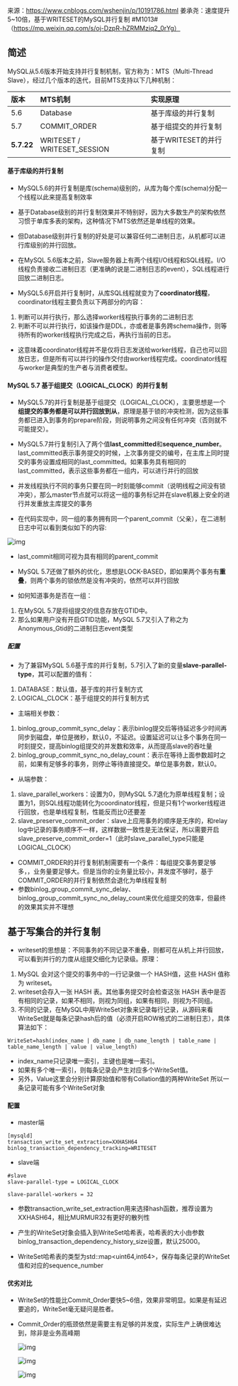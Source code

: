 来源：https://www.cnblogs.com/wshenjin/p/10191786.html
姜承尧：速度提升5~10倍，基于WRITESET的MySQL并行复制 #M1013#（https://mp.weixin.qq.com/s/oj-DzpR-hZRMMziq2_0rYg）
## 简述

MySQL从5.6版本开始支持并行复制机制，官方称为：MTS（Multi-Thread Slave），经过几个版本的迭代，目前MTS支持以下几种机制：

| 版本       | MTS机制                     | 实现原理               |
| :--------- | :-------------------------- | :--------------------- |
| 5.6        | Database                    | 基于库级的并行复制     |
| 5.7        | COMMIT_ORDER                | 基于组提交的并行复制   |
| **5.7.22** | WRITESET / WRITESET_SESSION | 基于WRITESET的并行复制 |

#### 基于库级的并行复制

-   MySQL5.6的并行复制是库(schema)级别的，从库为每个库(schema)分配一个线程以此来提高复制效率 

- 基于Database级别的并行复制效果并不特别好，因为大多数生产的架构依然习惯于单库多表的架构，这种情况下MTS依然还是单线程的效果。

- 但Database级别并行复制的好处是可以兼容任何二进制日志，从机都可以进行库级别的并行回放。 

- 在MySQL 5.6版本之前，Slave服务器上有两个线程I/O线程和SQL线程。I/O线程负责接收二进制日志（更准确的说是二进制日志的event），SQL线程进行回放二进制日志。

- MySQL5.6开启并行复制时，从库SQL线程就变为了**coordinator线程**，coordinator线程主要负责以下两部分的内容：
1. 判断可以并行执行，那么选择worker线程执行事务的二进制日志
2. 判断不可以并行执行，如该操作是DDL，亦或者是事务跨schema操作，则等待所有的worker线程执行完成之后，再执行当前的日志。
- 这意味着coordinator线程并不是仅将日志发送给worker线程，自己也可以回放日志，但是所有可以并行的操作交付由worker线程完成。coordinator线程与worker是典型的生产者与消费者模型。

#### MySQL 5.7 基于组提交（LOGICAL_CLOCK）的并行复制

- MySQL5.7的并行复制是基于组提交（LOGICAL_CLOCK），主要思想是一个**组提交的事务都是可以并行回放到从**，原理是基于锁的冲突检测，因为这些事务都已进入到事务的prepare阶段，则说明事务之间没有任何冲突（否则就不可能提交）。 

-  MySQL5.7并行复制引入了两个值**last_committed**和**sequence_number**。last_committed表示事务提交的时候，上次事务提交的编号，在主库上同时提交的事务设置成相同的last_committed。如果事务具有相同的last_committed，表示这些事务都在一组内，可以进行并行的回放 

-  并发线程执行不同的事务只要在同一时刻能够commit（说明线程之间没有锁冲突），那么master节点就可以将这一组的事务标记并在slave机器上安全的进行并发重放主库提交的事务 

-  在代码实现中，同一组的事务拥有同一个parent_commit（父亲），在二进制日志中可以看到类似如下的内容: 

![img](pic/MySQL并行复制/640-1572330296811.webp) 

- last_commit相同可视为具有相同的parent_commit

- MySQL 5.7还做了额外的优化，思想是LOCK-BASED，即如果两个事务有**重叠**，则两个事务的锁依然是没有冲突的，依然可以并行回放 
- 如何知道事务是否在一组：
1. 在MySQL 5.7是将组提交的信息存放在GTID中。
2. 那么如果用户没有开启GTID功能，MySQL 5.7又引入了称之为Anonymous_Gtid的二进制日志event类型

##### 配置
-  为了兼容MySQL 5.6基于库的并行复制，5.7引入了新的变量**slave-parallel-type**，其可以配置的值有：
1. DATABASE：默认值，基于库的并行复制方式
2. LOGICAL_CLOCK：基于组提交的并行复制方式
- 主端相关参数：
1. binlog_group_commit_sync_delay：表示binlog提交后等待延迟多少时间再同步到磁盘，单位是微秒，默认0，不延迟。设置延迟可以让多个事务在同一时刻提交，提高binlog组提交的并发数和效率，从而提高slave的吞吐量
2. binlog_group_commit_sync_no_delay_count：表示在等待上面参数超时之前，如果有足够多的事务，则停止等待直接提交。单位是事务数，默认0。
- 从端参数：
1. slave_parallel_workers：设置为0，则MySQL 5.7退化为原单线程复制；设置为1，则SQL线程功能转化为coordinator线程，但是只有1个worker线程进行回放，也是单线程复制，性能反而比0还要差
2. slave_preserve_commit_order：slave上应用事务的顺序是无序的，和relay log中记录的事务顺序不一样，这样数据一致性是无法保证，所以需要开启slave_preserve_commit_order=1（此时slave_parallel_type只能是LOGICAL_CLOCK）


-  COMMIT_ORDER的并行复制机制需要有一个条件：每组提交事务要足够多，，业务量要足够大。但是当你的业务量比较小，并发度不够时，基于COMMIT_ORDER的并行复制依然会退化为单线程复制 
-  参数binlog_group_commit_sync_delay、binlog_group_commit_sync_no_delay_count来优化组提交的效率，但最终的效果其实并不理想 

## 基于写集合的并行复制
- writeset的思想是：不同事务的不同记录不重叠，则都可在从机上并行回放，可以看到并行的力度从组提交细化为记录级。原理：
1. MySQL 会对这个提交的事务中的一行记录做一个 HASH值，这些 HASH 值称为 writeset。
2. writeset会存入一张 HASH 表。其他事务提交时会检查这张 HASH 表中是否有相同的记录，如果不相同，则视为同组，如果有相同，则视为不同组。
3. 不同的记录，在MySQL中用WriteSet对象来记录每行记录，从源码来看WriteSet就是每条记录hash后的值（必须开启ROW格式的二进制日志），具体算法如下：
```
WriteSet=hash(index_name | db_name | db_name_length | table_name | table_name_length | value | value_length)

```
* index_name只记录唯一索引，主键也是唯一索引。
* 如果有多个唯一索引，则每条记录会产生对应多个WriteSet值。
* 另外，Value这里会分别计算原始值和带有Collation值的两种WriteSet
所以一条记录可能有多个WriteSet对象

#### 配置

- master端
```
[mysqld]
transaction_write_set_extraction=XXHASH64
binlog_transaction_dependency_tracking=WRITESET
```

- slave端

```
#slave
slave-parallel-type = LOGICAL_CLOCK

slave-parallel-workers = 32
```

  

- 参数transaction_write_set_extraction用来选择hash函数，推荐设置为XXHASH64，相比MURMUR32有更好的散列性 

-  产生的WriteSet对象会插入到WriteSet哈希表，哈希表的大小由参数binlog_transaction_dependency_history_size设置，默认25000。

- WriteSet哈希表的类型为std::map<uint64,int64>，保存每条记录的WriteSet值和对应的sequence_number 

#### 优劣对比

- WriteSet的性能比Commit_Order要快5~6倍，效果非常明显。如果是有延迟要追的，WriteSet毫无疑问是胜者。

- Commit_Order的瓶颈依然是需要主有足够的并发度，实际生产上确很难达到，除非是业务高峰期 

   ![img](pic/MySQL并行复制/640-1572335629803.webp) 

   ![img](pic/MySQL并行复制/640-1572335656698.webp) 

   ![img](pic/MySQL并行复制/640-1572335681594.webp) 
